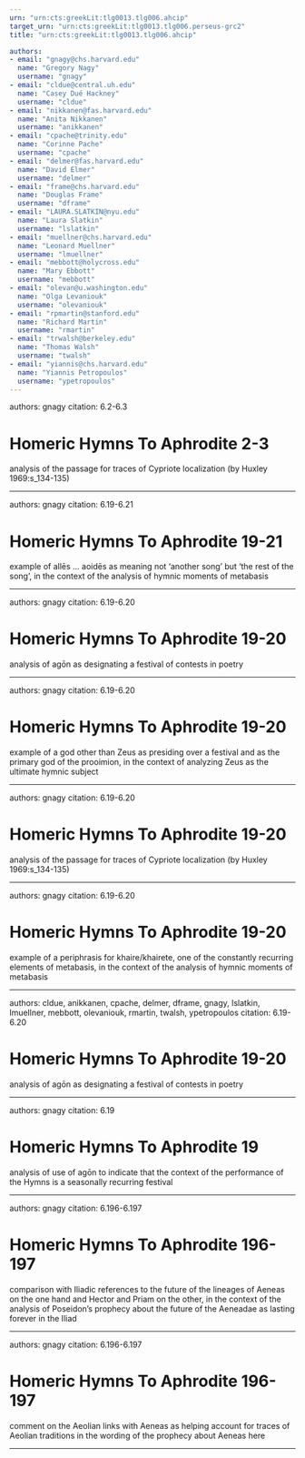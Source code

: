 ```yaml
---
urn: "urn:cts:greekLit:tlg0013.tlg006.ahcip"
target_urn: "urn:cts:greekLit:tlg0013.tlg006.perseus-grc2"
title: "urn:cts:greekLit:tlg0013.tlg006.ahcip"

authors:
- email: "gnagy@chs.harvard.edu"
  name: "Gregory Nagy"
  username: "gnagy"
- email: "cldue@central.uh.edu"
  name: "Casey Dué Hackney"
  username: "cldue"
- email: "nikkanen@fas.harvard.edu"
  name: "Anita Nikkanen"
  username: "anikkanen"
- email: "cpache@trinity.edu"
  name: "Corinne Pache"
  username: "cpache"
- email: "delmer@fas.harvard.edu"
  name: "David Elmer"
  username: "delmer"
- email: "frame@chs.harvard.edu"
  name: "Douglas Frame"
  username: "dframe"
- email: "LAURA.SLATKIN@nyu.edu"
  name: "Laura Slatkin"
  username: "lslatkin"
- email: "muellner@chs.harvard.edu"
  name: "Leonard Muellner"
  username: "lmuellner"
- email: "mebbott@holycross.edu"
  name: "Mary Ebbott"
  username: "mebbott"
- email: "olevan@u.washington.edu"
  name: "Olga Levaniouk"
  username: "olevaniouk"
- email: "rpmartin@stanford.edu"
  name: "Richard Martin"
  username: "rmartin"
- email: "trwalsh@berkeley.edu"
  name: "Thomas Walsh"
  username: "twalsh"
- email: "yiannis@chs.harvard.edu"
  name: "Yiannis Petropoulos"
  username: "ypetropoulos"
---
```


authors: gnagy
citation: 6.2-6.3

# Homeric Hymns To Aphrodite 2-3

<p>analysis of the passage for traces of Cypriote localization (by Huxley 1969:s_134-135)</p>

---

authors: gnagy
citation: 6.19-6.21

# Homeric Hymns To Aphrodite 19-21

<p>example of allēs … aoidēs as meaning not ‘another song’ but ‘the rest of the song’, in the context of the analysis of hymnic moments of metabasis</p>

---

authors: gnagy
citation: 6.19-6.20

# Homeric Hymns To Aphrodite 19-20

<p>analysis of agōn as designating a festival of contests in poetry</p>

---

authors: gnagy
citation: 6.19-6.20

# Homeric Hymns To Aphrodite 19-20

<p>example of a god other than Zeus as presiding over a festival and as the primary god of the prooimion, in the context of analyzing Zeus as the ultimate hymnic subject</p>

---

authors: gnagy
citation: 6.19-6.20

# Homeric Hymns To Aphrodite 19-20

<p>analysis of the passage for traces of Cypriote localization (by Huxley 1969:s_134-135)</p>

---

authors: gnagy
citation: 6.19-6.20

# Homeric Hymns To Aphrodite 19-20

<p>example of a periphrasis for khaire/khairete, one of the constantly recurring elements of metabasis, in the context of the analysis of hymnic moments of metabasis</p>

---

authors: cldue, anikkanen, cpache, delmer, dframe, gnagy, lslatkin, lmuellner, mebbott, olevaniouk, rmartin, twalsh, ypetropoulos
citation: 6.19-6.20

# Homeric Hymns To Aphrodite 19-20

<p>analysis of agōn as designating a festival of contests in poetry</p>

---

authors: gnagy
citation: 6.19

# Homeric Hymns To Aphrodite 19

<p>analysis of use of agōn to indicate that the context of the performance of the Hymns is a seasonally recurring festival</p>

---

authors: gnagy
citation: 6.196-6.197

# Homeric Hymns To Aphrodite 196-197

<p>comparison with Iliadic references to the future of the lineages of Aeneas on the one hand and Hector and Priam on the other, in the context of the analysis of Poseidon’s prophecy about the future of the Aeneadae as lasting forever in the Iliad</p>

---

authors: gnagy
citation: 6.196-6.197

# Homeric Hymns To Aphrodite 196-197

<p>comment on the Aeolian links with Aeneas as helping account for traces of Aeolian traditions in the wording of the prophecy about Aeneas here</p>

---

